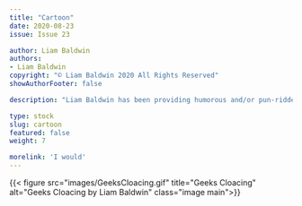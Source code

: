 ```yaml
---
title: "Cartoon"
date: 2020-08-23
issue: Issue 23

author: Liam Baldwin
authors:
- Liam Baldwin
copyright: "© Liam Baldwin 2020 All Rights Reserved"
showAuthorFooter: false

description: "Liam Baldwin has been providing humorous and/or pun-ridden art (and occasionally fiction) to Mythaxis since the beginning, and long may he continue. As for right now, who'd enjoy a short, informative dissertation with a dose of classic scifi to it?"

type: stock
slug: cartoon
featured: false
weight: 7

morelink: 'I would'
---
```


{{< figure src="images/GeeksCloacing.gif" title="Geeks Cloacing" alt="Geeks Cloacing by Liam Baldwin" class="image main">}}